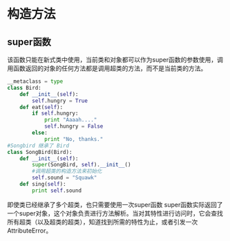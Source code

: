 # 构造方法

## super函数

该函数只能在新式类中使用，当前类和对象都可以作为super函数的参数使用，调用函数返回的对象的任何方法都是调用超类的方法，而不是当前类的方法。
```Python
__metaclass = type
class Bird:
    def __init__(self):
        self.hungry = True
    def eat(self):
        if self.hungry:
            print "Aaaah...."
            self.hungry = False
        else:
            print "No, thanks."
#Songbird 继承了 Bird
class SongBird(Bird):  
    def __init__(self):
        super(SongBird, self).__init__()
        #调用超类的构造方法来初始化
        self.sound = "Squawk"
    def sing(self):
        print self.sound
```
即使类已经继承了多个超类，也只需要使用一次super函数
super函数实际返回了一个super对象，这个对象负责进行方法解析。当对其特性进行访问时，它会查找所有超类（以及超类的超类），知道找到所需的特性为止，或者引发一次AttributeError。
